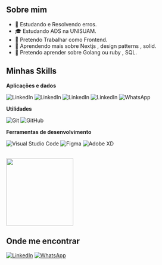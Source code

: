 

## Sobre mim

- 🤔 Estudando e Resolvendo erros.
- 🎓 Estudando ADS na UNISUAM.
- 💼 Pretendo Trabalhar como Frontend.
- 🌱 Aprendendo mais sobre Nextjs , design patterns , solid.
- 🌱 Pretendo aprender sobre Golang ou ruby , SQL.

## Minhas Skills

**Aplicações e dados**

<p align="left">
  <img src="https://img.shields.io/badge/JavaScript-F7DF1E?style=for-the-badge&logo=javascript&logoColor=black" alt="LinkedIn"/>
  <img src="https://img.shields.io/badge/TypeScript-007ACC?style=for-the-badge&logo=typescript&logoColor=white" alt="LinkedIn"/>
  <img src="https://img.shields.io/badge/Tailwind_CSS-38B2AC?style=for-the-badge&logo=tailwind-css&logoColor=white" alt="LinkedIn"/>
  <img src="https://img.shields.io/badge/next.js-000000?style=for-the-badge&logo=nextdotjs&logoColor=white" alt="LinkedIn"/>
  <img src="https://shields.io/badge/react-black?logo=react&style=for-the-badge" alt="WhatsApp"/>
</p>


**Utilidades**

![Git](https://img.shields.io/badge/-Git-333333?style=flat&logo=git)
![GitHub](https://img.shields.io/badge/-GitHub-333333?style=flat&logo=github)


**Ferramentas de desenvolvimento**

![Visual Studio Code](https://img.shields.io/badge/-Visual%20Studio%20Code-333333?style=flat&logo=visual-studio-code&logoColor=007ACC)
![Figma](https://img.shields.io/badge/-Figma-333333?style=flat&logo=figma&logoColor=007ACC)
![Adobe XD](https://img.shields.io/badge/-Adobe%20XD-333333?style=flat&logo=adobe-xd&logoColor=007ACC)

<br/>

<a href="/" title="Miguel Luis">
  <img height="180em" src="https://camo.githubusercontent.com/9372db388cebf20a60ae51c4e3652cb4570066a3db05ce9c99fdae2df0ec8228/68747470733a2f2f626c6f6773656d7365726966612e66696c65732e776f726470726573732e636f6d2f323031362f30352f30312d766964612d6e6f2d66757475726f2d706f722d6a6f73616e2d676f6e7a616c657a2e6a7067" />
</a>

## Onde me encontrar

<p align="left">
  <a href="https://www.linkedin.com/in/miguel-luis-8533022a0/" title="LinkedIn">
  <img src="https://img.shields.io/badge/Twitter-1DA1F2?style=for-the-badge&logo=twitter&logoColor=white" alt="LinkedIn"/></a>
  <a href="https://github.com/Miguelluisdev" title="Github">
  <img src="https://img.shields.io/badge/GitHub-100000?style=for-the-badge&logo=github&logoColor=white" alt="WhatsApp"/></a>
</p>
